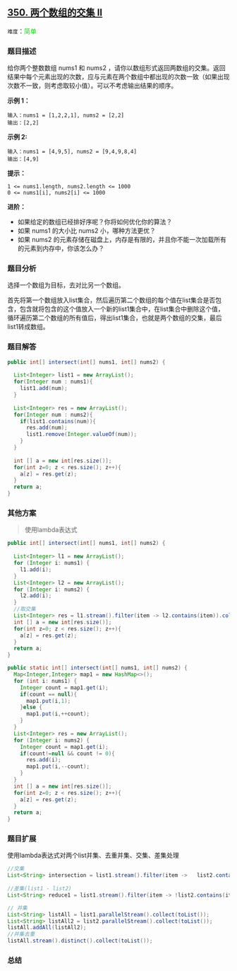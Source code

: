 ## [350. 两个数组的交集 II](https://leetcode-cn.com/problems/intersection-of-two-arrays-ii/)

`难度`：<font color=gren>简单</font>

### 题目描述

给你两个整数数组 nums1 和 nums2 ，请你以数组形式返回两数组的交集。返回结果中每个元素出现的次数，应与元素在两个数组中都出现的次数一致（如果出现次数不一致，则考虑取较小值）。可以不考虑输出结果的顺序。

**示例 1：**

```
输入：nums1 = [1,2,2,1], nums2 = [2,2]
输出：[2,2]
```

**示例 2:**

```
输入：nums1 = [4,9,5], nums2 = [9,4,9,8,4]
输出：[4,9]
```

**提示：**

```
1 <= nums1.length, nums2.length <= 1000
0 <= nums1[i], nums2[i] <= 1000
```

**进阶：**

- 如果给定的数组已经排好序呢？你将如何优化你的算法？
- 如果 nums1 的大小比 nums2 小，哪种方法更优？
- 如果 nums2 的元素存储在磁盘上，内存是有限的，并且你不能一次加载所有的元素到内存中，你该怎么办？

### 题目分析

选择一个数组为目标，去对比另一个数组。

首先将第一个数组放入list集合，然后遍历第二个数组的每个值在list集合是否包含，包含就将包含的这个值放入一个新的list1集合中，在list集合中删除这个值，循环遍历第二个数组的所有值后，得出list1集合，也就是两个数组的交集，最后list1转成数组。

### 题目解答

```java
public int[] intersect(int[] nums1, int[] nums2) {
  
  List<Integer> list1 = new ArrayList();
  for(Integer num : nums1){
    list1.add(num);
  }
  
  List<Integer> res = new ArrayList();
  for(Integer num : nums2){
    if(list1.contains(num)){
      res.add(num);
      list1.remove(Integer.valueOf(num));
    }
  }
  
  int [] a = new int[res.size()];
  for(int z=0; z < res.size(); z++){
  	a[z] = res.get(z);
  }
  return a;
}
```

### 其他方案

> 使用lambda表达式

```java
public int[] intersect(int[] nums1, int[] nums2) {
  
  List<Integer> l1 = new ArrayList();
  for (Integer i: nums1) {
    l1.add(i);
  }
  List<Integer> l2 = new ArrayList();
  for (Integer i: nums2) {
    l2.add(i);
  }
  //取交集
  List<Integer> res = l1.stream().filter(item -> l2.contains(item)).collect(toList());
  int [] a = new int[res.size()];
  for(int z=0; z < res.size(); z++){
    a[z] = res.get(z);
  }
  return a;
}
```
```java
public static int[] intersect(int[] nums1, int[] nums2) {
  Map<Integer,Integer> map1 = new HashMap<>();
  for (int i: nums1) {
    Integer count = map1.get(i);
    if(count == null){
      map1.put(i,1);
    }else {
      map1.put(i,++count);
    }
  }
  List<Integer> res = new ArrayList();
  for (Integer i: nums2) {
    Integer count = map1.get(i);
    if(count!=null && count != 0){
      res.add(i);
      map1.put(i,--count);
    }
  }
  int [] a = new int[res.size()];
  for(int z=0; z < res.size(); z++){
    a[z] = res.get(z);
  }
  return a;
}
```


### 题目扩展

使用lambda表达式对两个list并集、去重并集、交集、差集处理

```java
//交集
List<String> intersection = list1.stream().filter(item ->   list2.contains(item)).collect(toList());
    
//差集(list1 - list2)
List<String> reduce1 = list1.stream().filter(item -> !list2.contains(item)).collect(toList());

// 并集
List<String> listAll = list1.parallelStream().collect(toList());
List<String> listAll2 = list2.parallelStream().collect(toList());
listAll.addAll(listAll2);
//并集去重
listAll.stream().distinct().collect(toList());

```

### 总结